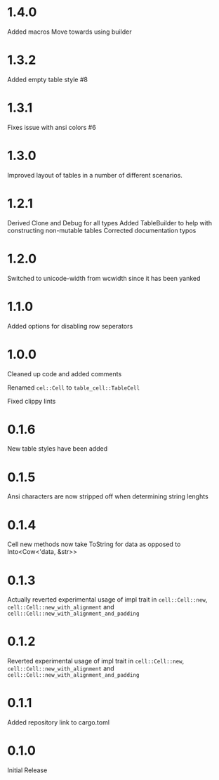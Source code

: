 # 1.4.0
Added macros
Move towards using builder

# 1.3.2
Added empty table style #8

# 1.3.1
Fixes issue with ansi colors #6 

# 1.3.0
Improved layout of tables in a number of different scenarios.

# 1.2.1 
Derived Clone and Debug for all types
Added TableBuilder to help with constructing non-mutable tables
Corrected documentation typos

# 1.2.0
Switched to unicode-width from wcwidth since it has been yanked

# 1.1.0
Added options for disabling row seperators

# 1.0.0

Cleaned up code and added comments

Renamed `cel::Cell` to `table_cell::TableCell`

Fixed clippy lints


# 0.1.6

New table styles have been added 

# 0.1.5

Ansi characters are now stripped off when determining string lenghts

# 0.1.4

Cell new methods now take ToString for data as opposed to Into<Cow<'data, &str>>

# 0.1.3

Actually reverted experimental usage of impl trait in `cell::Cell::new`, `cell::Cell::new_with_alignment` and `cell::Cell::new_with_alignment_and_padding` 

# 0.1.2

Reverted experimental usage of impl trait in `cell::Cell::new`, `cell::Cell::new_with_alignment` and `cell::Cell::new_with_alignment_and_padding` 

# 0.1.1

Added repository link to cargo.toml

# 0.1.0

Initial Release